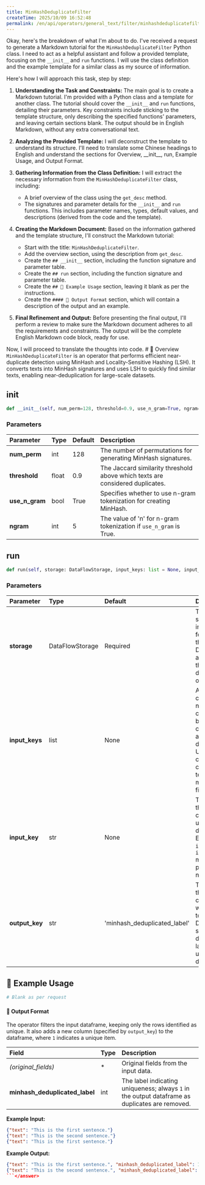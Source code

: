 ```yaml
---
title: MinHashDeduplicateFilter
createTime: 2025/10/09 16:52:48
permalink: /en/api/operators/general_text/filter/minhashdeduplicatefilter/
---
```


<think>Okay, here's the breakdown of what I'm about to do. I've received a request to generate a Markdown tutorial for the `MinHashDeduplicateFilter` Python class. I need to act as a helpful assistant and follow a provided template, focusing on the `__init__` and `run` functions. I will use the class definition and the example template for a similar class as my source of information.

Here's how I will approach this task, step by step:

1.  **Understanding the Task and Constraints:** The main goal is to create a Markdown tutorial. I'm provided with a Python class and a template for another class. The tutorial should cover the `__init__` and `run` functions, detailing their parameters. Key constraints include sticking to the template structure, only describing the specified functions' parameters, and leaving certain sections blank. The output should be in English Markdown, without any extra conversational text.

2.  **Analyzing the Provided Template:** I will deconstruct the template to understand its structure. I'll need to translate some Chinese headings to English and understand the sections for Overview, \_\_init\_\_, run, Example Usage, and Output Format.

3.  **Gathering Information from the Class Definition:** I will extract the necessary information from the `MinHashDeduplicateFilter` class, including:
    *   A brief overview of the class using the `get_desc` method.
    *   The signatures and parameter details for the `__init__` and `run` functions. This includes parameter names, types, default values, and descriptions (derived from the code and the template).

4.  **Creating the Markdown Document:** Based on the information gathered and the template structure, I'll construct the Markdown tutorial:
    *   Start with the title: `MinHashDeduplicateFilter`.
    *   Add the overview section, using the description from `get_desc`.
    *   Create the `## __init__` section, including the function signature and parameter table.
    *   Create the `## run` section, including the function signature and parameter table.
    *   Create the `## 🧠 Example Usage` section, leaving it blank as per the instructions.
    *   Create the `#### 🧾 Output Format` section, which will contain a description of the output and an example.

5.  **Final Refinement and Output:** Before presenting the final output, I'll perform a review to make sure the Markdown document adheres to all the requirements and constraints. The output will be the complete English Markdown code block, ready for use.

Now, I will proceed to translate the thoughts into code.
</think>
<answer># 📘 Overview
`MinHashDeduplicateFilter` is an operator that performs efficient near-duplicate detection using MinHash and Locality-Sensitive Hashing (LSH). It converts texts into MinHash signatures and uses LSH to quickly find similar texts, enabling near-deduplication for large-scale datasets.

## __init__
```python
def __init__(self, num_perm=128, threshold=0.9, use_n_gram=True, ngram=5):
```
### Parameters
| Parameter | Type | Default | Description |
| :---------- | :--- | :-------- | :-------------------------------------------------------------- |
| **num_perm** | int | 128 | The number of permutations for generating MinHash signatures. |
| **threshold** | float | 0.9 | The Jaccard similarity threshold above which texts are considered duplicates. |
| **use_n_gram** | bool | True | Specifies whether to use n-gram tokenization for creating MinHash. |
| **ngram** | int | 5 | The value of 'n' for n-gram tokenization if `use_n_gram` is True. |

## run
```python
def run(self, storage: DataFlowStorage, input_keys: list = None, input_key: str = None, output_key: str = 'minhash_deduplicated_label'):
```
### Parameters
| Parameter | Type | Default | Description |
| :------------ | :---------------- | :--------------------------- | :---------------------------------------------------------------------------------------------------------------------------------------- |
| **storage** | DataFlowStorage | Required | The DataFlow storage instance used for reading the input DataFrame and writing the deduplicated output. |
| **input_keys** | list | None | A list of column names whose content will be concatenated and used for deduplication. Use this for comparing combined text from multiple fields. |
| **input_key** | str | None | The name of the single column to be used for deduplication. Either `input_key` or `input_keys` must be provided, but not both. |
| **output_key** | str | 'minhash_deduplicated_label' | The name of the new column that will be added to the DataFrame to store the deduplication label (1 for unique, 0 for duplicate). |

## 🧠 Example Usage
```python
# Blank as per request
```

#### 🧾 Output Format
The operator filters the input dataframe, keeping only the rows identified as unique. It also adds a new column (specified by `output_key`) to the dataframe, where `1` indicates a unique item.

| Field | Type | Description |
| :--------------------------- | :--- | :------------------------------------------- |
| *(original_fields)* | * | Original fields from the input data. |
| **minhash_deduplicated_label** | int | The label indicating uniqueness; always `1` in the output dataframe as duplicates are removed. |

**Example Input:**
```json
{"text": "This is the first sentence."}
{"text": "This is the second sentence."}
{"text": "This is the first sentence."}
```
**Example Output:**
```json
{"text": "This is the first sentence.", "minhash_deduplicated_label": 1}
{"text": "This is the second sentence.", "minhash_deduplicated_label": 1}
```</answer>
